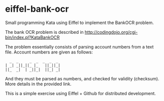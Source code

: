 # eiffel-bank-ocr
Small programming Kata using Eiffel to implement the BankOCR problem. 

The bank OCR problem is described in http://codingdojo.org/cgi-bin/index.pl?KataBankOCR

The problem essentially consists of parsing account numbers from a text file. Account numbers are given as follows:

      _  _     _  _  _  _  _
    | _| _||_||_ |_   ||_||_|
    ||_  _|  | _||_|  ||_| _| 

And they must be parsed as numbers, and checked for validity (checksum). More details in the provided link.

This is a simple exercise using Eiffel + Github for distributed development.
